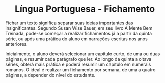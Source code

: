 <h1 align="center">Língua Portuguesa - Fichamento</h1>

Fichar um texto significa separar suas ideias importantes das insignificantes. Segundo Susan Wise Bauer, em seu livro A Mente Bem Treinada, pode-se começar a realizar fichamentos já a partir da quinta série, ou após uma prática do aluno em narrações escritas nos anos anteriores.

Inicialmente, o aluno deverá selecionar um capítulo curto, de uma ou duas páginas, e resumir cada parágrafo que ler. Ao longo da quinta a oitava séries, obterá mais prática e poderá resumir um capítulo em numerais romanos. O ideal é realizar um fichamento por semana, de uma a quatro páginas, a depender do nível do estudante.
